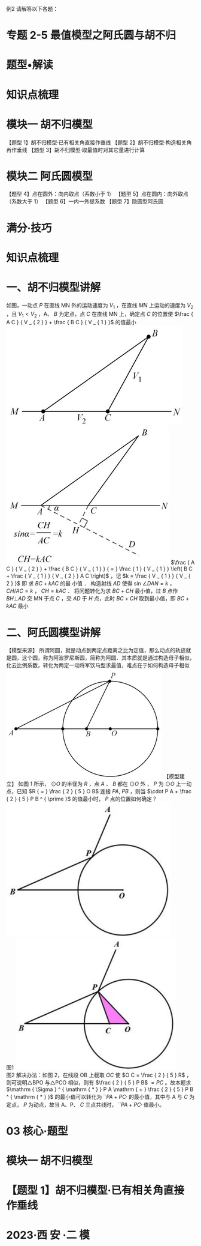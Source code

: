 例2 请解答以下各题：
# 专题 2-5 最值模型之阿氏圆与胡不归
# 题型•解读
# 知识点梳理
# 模块一 胡不归模型
【题型 1】胡不归模型·已有相关角直接作垂线
【题型 2】胡不归模型·构造相关角再作垂线
【题型 3】胡不归模型·取最值时对其它量进行计算
# 模块二 阿氏圆模型
【题型 4】点在圆外：向内取点（系数小于 1）
【题型 5】点在圆内：向外取点（系数大于 1）
【题型 6】一内一外提系数
【题型 7】隐圆型阿氏圆
# 满分·技巧
# 知识点梳理
# 一、胡不归模型讲解
如图，一动点 $P$ 在直线 MN 外的运动速度为 $V _ { 1 }$ ，在直线 $M N$ 上运动的速度为 $V _ { 2 }$ ，且 $V _ { \mathrm { 1 } } { < } V _ { \mathrm { 2 } }$ ，A、 $B$ 为定点，点 $C$ 在直线 MN 上，确定点 $C$ 的位置使 $\frac { A C } { V _ { 2 } } + \frac { B C } { V _ { 1 } }$ 的值最小
![](<../../qs_image_DB/专题2-5_最值模型之阿氏圆与胡不归（解析版）/dfe18dbb1b46e683e1e23964ee3f67c95dfb0a09feb9135eece24f8cacb6655d.jpg>)
![](<../../qs_image_DB/专题2-5_最值模型之阿氏圆与胡不归（解析版）/42b00d794f66db6b72733e5953f711ee4e2906eb8aa030a8e1a55d6e75fea214.jpg>)
$\frac { A C } { V _ { 2 } } + \frac { B C } { V _ { 1 } } { = } \frac { 1 } { V _ { 1 } } \left( B C + \frac { V _ { 1 } } { V _ { 2 } } A C \right)$ ，记 $k = \frac { V _ { 1 } } { V _ { 2 } }$ 即 求 $B C + k A C$ 的最 小值 ．
构造射线 $A D$ 使得 sin $\angle D A N { = } k$ ， $C H / A C { = } k$ ， $C H { = } k A C$ ．
将问题转化为求 $B C { + } C H$ 最小值，过 $B$ 点作 $B H \bot A D$ 交 MN 于点 $C$ ，交 $A D$ 于 $H$ 点，此时 $B C + C H$ 取到最小值，即 $B C + k A C$ 最小
# 二、阿氏圆模型讲解
【模型来源】 所谓阿圆，就是动点到两定点距离之比为定值，那么动点的轨迹就是圆，这个圆，称为阿波罗尼斯圆，简称为阿圆．其本质就是通过构造母子相似，化去比例系数，转化为两定一动将军饮马型求最值，难点在于如何构造母子相似
![](<../../qs_image_DB/专题2-5_最值模型之阿氏圆与胡不归（解析版）/6c0096e64084b3afa545443973767b7ed685b0ccef7142e74d1a5fc4a4450602.jpg>)
【模型建立】 如图 1 所示， $\odot O$ 的半径为 $R$ ，点 $A$ 、 $B$ 都在 $\odot O$ 外 ， $P$ 为 $\odot O$ 上一动点，已知 $R { = } \frac { 2 } { 5 } O B$
连接 $P A , \ P B$ ，则当 $\cdot P A + \frac { 2 } { 5 } P B ^ { \prime }$ 的值最小时， $P$ 点的位置如何确定？
![](<../../qs_image_DB/专题2-5_最值模型之阿氏圆与胡不归（解析版）/4ec32f6747f781a58971fb1bced9642aa60984c3df7078f9b67fcbf2f82dd08b.jpg>)  
图1
![](<../../qs_image_DB/专题2-5_最值模型之阿氏圆与胡不归（解析版）/dfb7c277c1ca2a835b7e49547f7c0828561403c3e81ce545d2fd06e07921ab48.jpg>)  
图2
解决办法：如图 2，在线段 OB 上截取 $O C$ 使 $O C = \frac { 2 } { 5 } R$ ，则可说明△BPO 与△PCO 相似，则有 $\frac { 2 } { 5 } P B$
$= P C$ 。故本题求 $\mathrm { \Sigma } ^ { \mathrm { * } } P A \mathrm { + } \frac { 2 } { 5 } P B ^ { \mathrm { * } }$ 的最小值可以转化为 $^ { \cdot \cdot } P A + P C ^ { , }$ 的最小值，其中与 A 与 $C$ 为定点， $P$ 为动点，故当 A、P、 $C$ 三点共线时， ${ } ^ { \cdot \cdot } P A + P C ^ { , }$ 值最小。
# 03 核心·题型
# 模块一 胡不归模型
# 【题型 1】胡不归模型·已有相关角直接作垂线
# 2023·西 安 ·二 模
